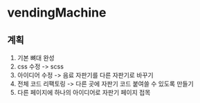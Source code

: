 # vendingMachine

## 계획

1. 기본 뼈대 완성
2. css 수정 -> scss
3. 아이디어 수정 -> 음료 자판기를 다른 자판기로 바꾸기
4. 전체 코드 리팩토링 -> 다른 곳에 자판기 코드 붙여쓸 수 있도록 만들기
5. 다른 페이지에 하나의 아이디어로 자판기 페이지 접목
